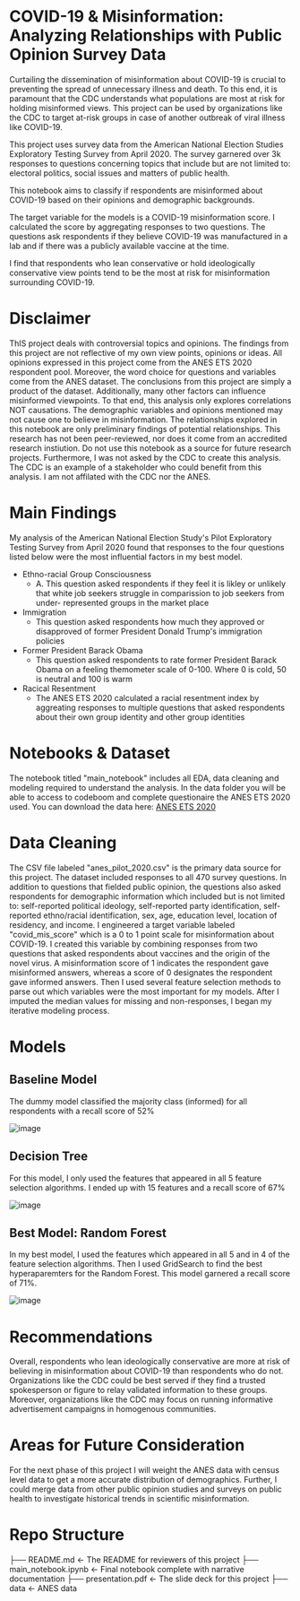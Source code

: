 # COVID-19 & Misinformation: Analyzing Relationships with Public Opinion Survey Data

Curtailing the dissemination of misinformation about COVID-19 is crucial to preventing the spread of unnecessary illness and death. To this end, it is paramount that the CDC understands what populations are most at risk for holding misinformed views. This project can be used by organizations like the CDC to target at-risk groups in case of another outbreak of viral illness like COVID-19.

This project uses survey data from the American National Election Studies Exploratory Testing Survey from April 2020. The survey garnered over 3k responses to questions concerning topics that include but are not limited to: electoral politics, social issues and matters of public health.

This notebook aims to classify if respondents are misinformed about COVID-19 based on their opinions and demographic backgrounds.

The target variable for the models is a COVID-19 misinformation score. I calculated the score by aggregating responses to two questions. The questions ask respondents if they believe COVID-19 was manufactured in a lab and if there was a publicly available vaccine at the time.

I find that respondents who lean conservative or hold ideologically conservative view points tend to be the most at risk for misinformation surrounding COVID-19.

# Disclaimer  
ThIS project deals with controversial topics and opinions. The findings from this project are not reflective of my own view points, opinions or ideas. All opinions expressed in this project come from the ANES ETS 2020 respondent pool. Moreover, the word choice for questions and variables come from the ANES dataset. The conclusions from this project are simply a product of the dataset. Additionally, many other factors can influence misinformed viewpoints. To that end, this analysis only explores correlations NOT causations. The demographic variables and opinions mentioned may not cause one to believe in misinformation. The relationships explored in this notebook are only preliminary findings of potential relationships. This research has not been peer-reviewed, nor does it come from an accredited research instiution. Do not use this notebook as a source for future research projects. Furthermore, I was not asked by the CDC to create this analysis. The CDC is an example of a stakeholder who could benefit from this analysis. I am not affilated with the CDC nor the ANES.


# Main Findings 
My analysis of the American National Election Study's Pilot Exploratory Testing Survey from April 2020 found that responses to the four questions listed below were the most influential factors in my best model. 

 * Ethno-racial Group Consciousness
    * A. This question asked respondents if they feel it is likley or unlikely that white job seekers struggle in comparission to job seekers from under-   represented groups in the market place
 * Immigration 
    * This question asked respondents how much they approved or disapproved of former President Donald Trump's immigration policies
 * Former President Barack Obama
    * This question asked respondents to rate former President Barack Obama on a feeling themometer scale of 0-100. Where 0 is cold, 50 is neutral and 100 is warm 
* Racical Resentment 
  * The ANES ETS 2020 calculated a racial resentment index by aggreating responses to multiple questions that asked respondents about their own group identity and other group identities

# Notebooks & Dataset
The notebook titled "main_notebook" includes all EDA, data cleaning and modeling required to understand the analysis. In the data folder you will be able to access to codeboom and complete questionaire the ANES ETS 2020 used. You can download the data here: [ANES ETS 2020](https://electionstudies.org/data-center/2020-exploratory-testing-survey//)

# Data Cleaning 
The CSV file labeled "anes_pilot_2020.csv" is the primary data source for this project. The dataset included responses to all 470 survey questions. In addition to questions that fielded public opinion, the questions also asked respondents for demographic information which included but is not limited to: self-reported political ideology, self-reported party identification, self-reported ethno/racial identification, sex, age, education level, location of residency, and income. I engineered a target variable labeled "covid_mis_score" which is a 0 to 1 point scale for misinformation about COVID-19. I created this variable by combining responses from two questions that asked respondents about vaccines and the origin of the novel virus. A misinformation score of 1 indicates the respondent gave misinformed answers, whereas a score of 0 designates the respondent gave informed answers. Then I used several feature selection methods to parse out which variables were the most important for my models. After I imputed the median values for missing and non-responses, I began my iterative modeling process.   


# Models 
## Baseline Model 
The dummy model classified the majority class (informed) for all respondents with a recall score of 52%

![image](https://user-images.githubusercontent.com/103600964/202254677-0ae279d2-9292-46e4-8dba-30fe9a847f98.png)

## Decision Tree 
For this model, I only used the features that appeared in all 5 feature selection algorithms. I ended up with 15 features and a recall score of 67%

![image](https://user-images.githubusercontent.com/103600964/202256465-7401b1ec-d4fb-47bc-a6d1-f057306bd71a.png)



## Best Model: Random Forest 
In my best model, I used the features which appeared in all 5 and in 4 of the feature selection algorithms. Then I used GridSearch to find the best hyperaparemters for the Random Forest. This model garnered a recall score of 71%. 

![image](https://user-images.githubusercontent.com/103600964/202259640-aeee49f2-f7e4-439b-9ba9-6caf463937b0.png)



# Recommendations
Overall, respondents who lean ideologically conservative are more at risk of believing in misinformation about COVID-19 than respondents who do not. Organizations like the CDC could be best served if they find a trusted spokesperson or figure to relay validated information to these groups. Moreover, organizations like the CDC may focus on running informative advertisement campaigns in homogenous communities. 

# Areas for Future Consideration 
For the next phase of this project I will weight the ANES data with census level data to get a more accurate distribution of demographics. Further, I could merge data from other public opinion studies and surveys on public health to investigate historical trends in scientific misinformation. 

# Repo Structure 
├── README.md                            <- The README for reviewers of this project
├── main_notebook.ipynb                  <- Final notebook complete with narrative documentation
├── presentation.pdf                     <- The slide deck for this project 
├── data                                 <- ANES data 
